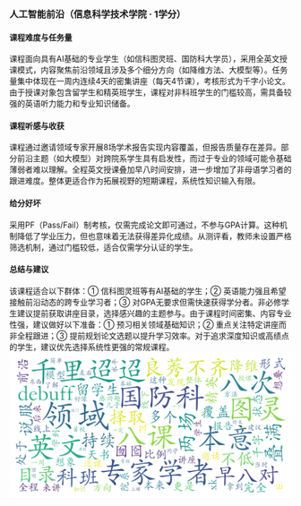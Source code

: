 ### 人工智能前沿（信息科学技术学院 · 1学分）

#### 课程难度与任务量  
课程面向具有AI基础的专业学生（如信科图灵班、国防科大学员），采用全英文授课模式，内容聚焦前沿领域且涉及多个细分方向（如降维方法、大模型等）。任务量集中体现在一周内连续4天的密集讲座（每天4节课），考核形式为千字小论文。由于授课对象包含留学生和精英班学生，课程对非科班学生的门槛较高，需具备较强的英语听力能力和专业知识储备。

#### 课程听感与收获  
课程通过邀请领域专家开展8场学术报告实现内容覆盖，但报告质量存在差异。部分前沿主题（如大模型）对跨院系学生具有启发性，而过于专业的领域可能令基础薄弱者难以理解。全程英文授课叠加早八时间安排，进一步增加了非母语学习者的跟进难度。整体更适合作为拓展视野的短期课程，系统性知识输入有限。

#### 给分好坏  
采用PF（Pass/Fail）制考核，仅需完成论文即可通过，不参与GPA计算。这种机制降低了学业压力，但也意味着无法获得差异化成绩。从测评看，教师未设置严格筛选机制，通过门槛较低，适合仅需学分认证的学生。

#### 总结与建议  
该课程适合以下群体：① 信科图灵班等有AI基础的学生；② 英语能力强且希望接触前沿动态的跨专业学习者；③ 对GPA无要求但需快速获得学分者。非必修学生建议提前获取讲座目录，选择感兴趣的主题参与。由于课程时间密集、内容专业性强，建议做好以下准备：① 预习相关领域基础知识；② 重点关注特定讲座而非全程跟进；③ 提前规划论文选题以提升学习效率。对于追求深度知识或高绩点的学生，建议优先选择系统性更强的常规课程。
![wordcloud](wordcloud.png)